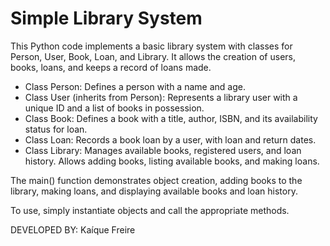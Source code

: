# Simple Library System

This Python code implements a basic library system with classes for Person, User, Book, Loan, and Library.
It allows the creation of users, books, loans, and keeps a record of loans made.

- Class Person: Defines a person with a name and age.
- Class User (inherits from Person): Represents a library user with a unique ID and a list of books in possession.
- Class Book: Defines a book with a title, author, ISBN, and its availability status for loan.
- Class Loan: Records a book loan by a user, with loan and return dates.
- Class Library: Manages available books, registered users, and loan history. Allows adding books,
  listing available books, and making loans.

The main() function demonstrates object creation, adding books to the library, making loans, and displaying
available books and loan history.

To use, simply instantiate objects and call the appropriate methods.

DEVELOPED BY: Kaíque Freire
